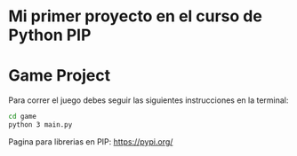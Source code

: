 # Mi primer proyecto en el curso de Python PIP
# Game Project

Para correr el juego debes seguir las siguientes instrucciones
en la terminal:

``` sh
cd game
python 3 main.py

```
Pagina para librerias en PIP: https://pypi.org/

